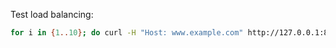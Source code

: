 Test load balancing:
```sh
for i in {1..10}; do curl -H "Host: www.example.com" http://127.0.0.1:80/; echo ""; done
```

